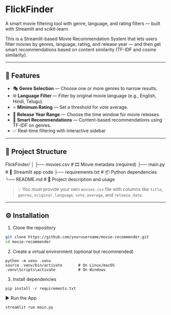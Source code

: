 # FlickFinder
A smart movie filtering tool with genre, language, and rating filters — built with Streamlit and scikit-learn.

This is a Streamlit-based Movie Recommendation System that lets users filter movies by genres, language, rating, and release year — and then get smart recommendations based on content similarity (TF-IDF and cosine similarity).

---

## 🚀 Features

- 🎭 **Genre Selection** — Choose one or more genres to narrow results.
- 🌐 **Language Filter** — Filter by original movie language (e.g., English, Hindi, Telugu).
- ⭐ **Minimum Rating** — Set a threshold for vote average.
- 📅 **Release Year Range** — Choose the time window for movie releases.
- 🧠 **Smart Recommendations** — Content-based recommendations using TF-IDF on genres.
- ✅ Real-time filtering with interactive sidebar

---

## 📁 Project Structure
FlickFinder/
│
├── movies.csv             # 🎞️ Movie metadata (required)
├── main.py                # 🧠 Streamlit app code
├── requirements.txt       # 📦 Python dependencies
└── README.md              # 📖 Project description and usage

> 💡 You must provide your own `movies.csv` file with columns like `title`, `genres`, `original_language`, `vote_average`, and `release_date`.

---

## ⚙️ Installation

1. Clone the repository

```bash
git clone https://github.com/yourusername/movie-recommender.git
cd movie-recommender
```
2. Create a virtual environment (optional but recommended)
```
python -m venv .venv
source .venv/bin/activate       # On Linux/macOS
.venv\Scripts\activate          # On Windows
```
3. Install dependencies
```
pip install -r requirements.txt
```
▶️ Run the App
```
streamlit run main.py
```

